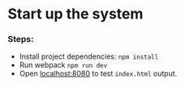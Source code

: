 # Start up the system

  
### Steps:

  * Install project dependencies: `npm install`
  * Run webpack `npm run dev`
  * Open  [localhost:8080](http://localhost:8080/webpack-dev-server/) to test `index.html` output.
   
